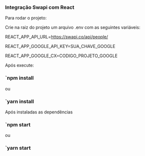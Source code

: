 ### Integração Swapi com React

Para rodar o projeto:

Crie na raiz do projeto um arquivo .env com as seguintes variáveis:

REACT_APP_API_URL=https://swapi.co/api/people/

REACT_APP_GOOGLE_API_KEY=SUA_CHAVE_GOOGLE

REACT_APP_GOOGLE_CX=CODIGO_PROJETO_GOOGLE

Após execute:

### `npm install

ou

### `yarn install

Após instaladas as dependências

### `npm start

ou

### `yarn start
